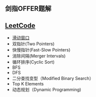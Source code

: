 ## 剑指OFFER题解
## [LeetCode](https://github.com/Qirui0805/Personal-Blog/blob/master/%E7%AE%97%E6%B3%95/Leetcode%20%20%E9%A2%98%E8%A7%A3%E7%9B%AE%E5%BD%95)
- [滑动窗口](https://github.com/Qirui0805/Personal-Blog/blob/master/%E7%AE%97%E6%B3%95/%E6%BB%91%E5%8A%A8%E7%AA%97%E5%8F%A3.md)
- 双指针(Two Pointers)
- 快慢指针(Fast-Slow Pointers)
- 消除间隔(Merger Intervals)
- 循环排序(Cyclic Sort)
- BFS
- DFS
- 二分查找变型（Modified Binary Search）
- Top K Elements
- 动态规划（Dynamic Programming)
